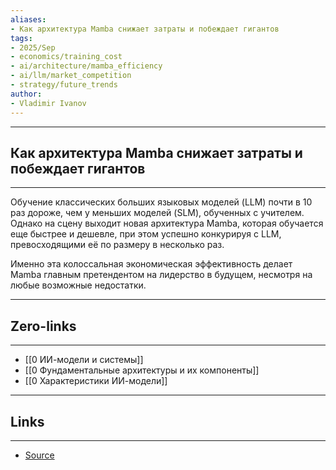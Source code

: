 ```yaml
---
aliases: 
- Как архитектура Mamba снижает затраты и побеждает гигантов
tags:
- 2025/Sep
- economics/training_cost
- ai/architecture/mamba_efficiency
- ai/llm/market_competition
- strategy/future_trends
author:
- Vladimir Ivanov
---
```

-----
##  Как архитектура Mamba снижает затраты и побеждает гигантов
-----
Обучение классических больших языковых моделей (LLM) почти в 10 раз дороже, чем у меньших моделей (SLM), обученных с учителем. Однако на сцену выходит новая архитектура Mamba, которая обучается еще быстрее и дешевле, при этом успешно конкурируя с LLM, превосходящими её по размеру в несколько раз. 

Именно эта колоссальная экономическая эффективность делает Mamba главным претендентом на лидерство в будущем, несмотря на любые возможные недостатки.

---
## Zero-links
---
- [[0 ИИ-модели и системы]]
- [[0 Фундаментальные архитектуры и их компоненты]]
- [[0 Характеристики ИИ-модели]]

---
## Links
---
- [Source](https://t.me/turboproject/2145)